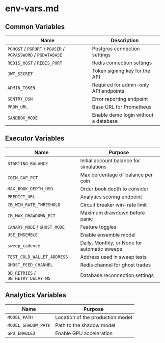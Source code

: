 # env-vars.md

## Common Variables

| Name | Description |
|------|-------------|
| `PGHOST` / `PGPORT` / `PGUSER` / `PGPASSWORD` / `PGDATABASE` | Postgres connection settings |
| `REDIS_HOST` / `REDIS_PORT` | Redis connection settings |
| `JWT_SECRET` | Token signing key for the API |
| `ADMIN_TOKEN` | Required for admin-only API endpoints |
| `SENTRY_DSN` | Error reporting endpoint |
| `PROM_URL` | Base URL for Prometheus |
| `SANDBOX_MODE` | Enable demo login without a database |

## Executor Variables

| Name | Purpose |
|------|---------|
| `STARTING_BALANCE` | Initial account balance for simulations |
| `COIN_CAP_PCT` | Max percentage of balance per coin |
| `MAX_BOOK_DEPTH_USD` | Order book depth to consider |
| `PREDICT_URL` | Analytics scoring endpoint |
| `CB_WIN_RATE_THRESHOLD` | Circuit breaker win-rate limit |
| `CB_MAX_DRAWDOWN_PCT` | Maximum drawdown before panic |
| `CANARY_MODE` / `GHOST_MODE` | Feature toggles |
| `USE_ENSEMBLE` | Enable ensemble model |
| `sweep_cadence` | Daily, Monthly, or None for automatic sweeps |
| `TEST_COLD_WALLET_ADDRESS` | Address used in sweep tests |
| `GHOST_FEED_CHANNEL` | Redis channel for ghost trades |
| `DB_RETRIES` / `DB_RETRY_DELAY_MS` | Database reconnection settings |

## Analytics Variables

| Name | Purpose |
|------|---------|
| `MODEL_PATH` | Location of the production model |
| `MODEL_SHADOW_PATH` | Path to the shadow model |
| `GPU_ENABLED` | Enable GPU acceleration |
